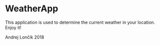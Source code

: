 # WeatherApp

This application is used to determine the current weather in your location.
Enjoy it!

Andrej Lončík 2018
